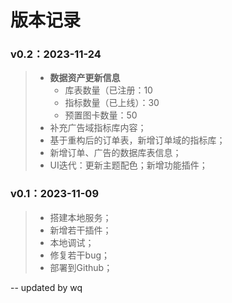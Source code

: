 
# 版本记录
### v0.2：2023-11-24

> - **数据资产更新信息**
> 	- 库表数量（已注册：10
> 	- 指标数量（已上线）：30
> 	- 预置图卡数量：50
> - 补充广告域指标库内容；
> - 基于重构后的订单表，新增订单域的指标库；
> - 新增订单、广告的数据库表信息；
> - UI迭代：更新主题配色；新增功能插件；

### v0.1：2023-11-09

> - 搭建本地服务；
> - 新增若干插件；
> - 本地调试；
> - 修复若干bug；
> - 部署到Github；



--
updated by wq
